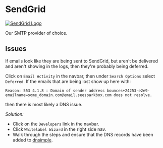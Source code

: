 SendGrid
========

[![SendGrid Logo][producti]][product]

Our SMTP provider of choice.


## Issues

If emails look like they are being sent to SendGrid, but aren't be delivered and aren't showing in the logs, then they're probably being deferred.

Click on `Email Activity` in the navbar, then under `Search Options` select `Deferred`. If the emails that are being lost show up here with:
```
Reason: 553 4.1.8 : Domain of sender address bounces+24253-e2e9-emailname=some_domain.com@email.seesparkbox.com does not resolve.
```

then there is most likely a DNS issue.

_Solution:_
- Click on the `Developers` link in the navbar.
- Click `Whitelabel Wizard` in the right side nav.
- Walk through the steps and ensure that the DNS records have been added to [dnsimple][dnsimple].

[product]: https://sendgrid.com/
[producti]: https://keen.io/docs/_images/sendgrid_logo.png
[dnsimple]: http://dnsimple.com
